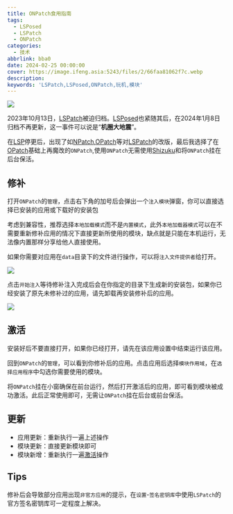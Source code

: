 ```yaml
---
title: ONPatch食用指南
tags:
  - LSPosed
  - LSPatch
  - ONPatch
categories:
  - 技术
abbrlink: bba0
date: 2024-02-25 00:00:00
cover: https://image.ifeng.asia:5243/files/2/66faa81062f7c.webp
description:
keywords: 'LSPatch,LSPosed,ONPatch,玩机,模块'
---
```


![](https://image.ifeng.asia:5243/files/2/66fa9142de9cd.webp)

2023年10月13日，[LSPatch](https://github.com/LSPosed/LSPatch)被迫归档。[LSPosed](https://github.com/LSPosed/LSPosed)也紧随其后，在2024年1月8日归档不再更新，这一事件可以说是“**机圈大地震**”。

在[LSP](https://github.com/LSPosed/)停更后，出现了如[NPatch](https://t.me/NPatch),[OPatch](https://t.me/QToolC/268)等对[LSPatch]( https://github.com/LSPosed/LSPatch)的改版，最后我选择了在[OPatch](https://t.me/QToolC/268)基础上再魔改的`ONPatch`,使用`ONPatch`无需使用[Shizuku](https://shizuku.rikka.app/zh-hans/)和将`ONPatch`挂在后台保活。

## 修补

打开`ONPatch`的`管理`，点击右下角的加号后会弹出一个`注入模块`弹窗，你可以直接选择已安装的应用或下载好的安装包

考虑到兼容性，推荐选择`本地加载模式`而不是`内置模式`，此外`本地加载器模式`可以在不需要重新修补应用的情况下直接更新所使用的模块，缺点就是只能在本机运行，无法像内置那样分享给他人直接使用。

如果你需要对应用在`data`目录下的文件进行操作，可以将`注入文件提供者`给打开。

![](https://image.ifeng.asia:5243/files/2/66fa91421a029.webp)

点击`开始注入`等待修补注入完成后会在你指定的目录下生成新的安装包，如果你已经安装了原先未修补过的应用，请先卸载再安装修补后的应用。

![](https://image.ifeng.asia:5243/files/2/66fa914342da8.webp)

## 激活

安装好后不要直接打开，如果你已经打开，请先在该应用设置中结束运行该应用。

回到`ONPatch`的`管理`，可以看到你修补后的应用。点击应用后选择`模块作用域`，在`选择应用程序`中勾选你需要使用的模块。

将`ONPatch`挂在小窗确保在前台运行，然后打开激活后的应用，即可看到模块被成功激活。此后正常使用即可，无需让`ONPatch`挂在后台或前台保活。

## 更新

- 应用更新：重新执行一遍上述操作
- 模块更新：直接更新模块即可
- 模块新增：重新执行一遍[激活](https://blog.pzj.us.kg/posts/bba0.html#%E6%BF%80%E6%B4%BB)操作

## Tips

修补后会导致部分应用出现`非官方应用`的提示，在`设置`-`签名密钥库`中使用`LSPatch`的官方签名密钥库可一定程度上解决。
